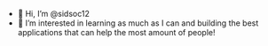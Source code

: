 - 👋 Hi, I’m @sidsoc12
- 👀 I’m interested in learning as much as I can and building the best applications that can help the most amount of people!


<!---
sidsoc12/sidsoc12 is a ✨ special ✨ repository because its `README.md` (this file) appears on your GitHub profile.
You can click the Preview link to take a look at your changes.
--->
